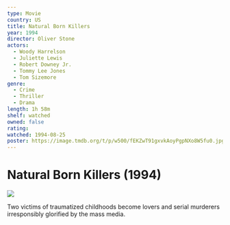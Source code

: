 ```yaml
---
type: Movie
country: US
title: Natural Born Killers
year: 1994
director: Oliver Stone
actors:
  - Woody Harrelson
  - Juliette Lewis
  - Robert Downey Jr.
  - Tommy Lee Jones
  - Tom Sizemore
genre:
  - Crime
  - Thriller
  - Drama
length: 1h 58m
shelf: watched
owned: false
rating:
watched: 1994-08-25
poster: https://image.tmdb.org/t/p/w500/fEKZwT91gxvkAoyPgpNXo8W5fu0.jpg
---
```


# Natural Born Killers (1994)

![](https://image.tmdb.org/t/p/w500/fEKZwT91gxvkAoyPgpNXo8W5fu0.jpg)

Two victims of traumatized childhoods become lovers and serial murderers irresponsibly glorified by the mass media.